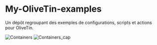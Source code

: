 # My-OliveTin-examples
Un dépôt regroupant des exemples de configurations, scripts et actions pour OliveTin.

![Containers]()
![Containers_cap]()
